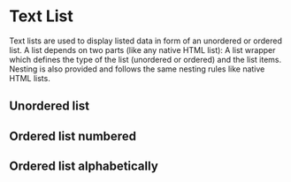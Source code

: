# Text List

Text lists are used to display listed data in form of an unordered or ordered list. A list depends on two parts (like any native HTML list): A list wrapper which defines the type of the list (unordered or ordered) and the list items. Nesting is also provided and follows the same nesting rules like native HTML lists.

## Unordered list

<Playground :themeable="true">
  <template v-slot="{theme}">
    <p-text-list :theme="theme">
      <p-text-list-item>First level - Lorem ipsum dolor sit amet</p-text-list-item>
      <p-text-list-item>
        Lorem ipsum dolor sit amet <a href="#">linked text</a> et, <b>bold text</b> &amp; <strong>strong text</strong>
        <p-text-list :theme="theme">
          <p-text-list-item>Second level - Lorem ipsum dolor sit amet</p-text-list-item>
          <p-text-list-item>Lorem ipsum</p-text-list-item>
        </p-text-list>
      </p-text-list-item>
      <p-text-list-item>First level - Lorem ipsum dolor sit amet</p-text-list-item>
    </p-text-list>
  </template>
</Playground>

## Ordered list numbered

<Playground :themeable="true">
  <template v-slot="{theme}">
    <p-text-list list-type="ordered" :theme="theme">
      <p-text-list-item>First level - Lorem ipsum dolor sit amet</p-text-list-item>
      <p-text-list-item>Lorem ipsum dolor sit amet <a href="#">linked text</a> et, <b>bold text</b> &amp; <strong>strong text</strong>
        <p-text-list list-type="ordered" :theme="theme">
          <p-text-list-item>Second level - Lorem ipsum dolor sit amet</p-text-list-item>
          <p-text-list-item>Lorem ipsum</p-text-list-item>
        </p-text-list>
      </p-text-list-item>
      <p-text-list-item>First level - Lorem ipsum dolor sit amet</p-text-list-item>
      <p-text-list-item>First level - Lorem ipsum dolor sit amet</p-text-list-item>
      <p-text-list-item>First level - Lorem ipsum dolor sit amet</p-text-list-item>
      <p-text-list-item>First level - Lorem ipsum dolor sit amet</p-text-list-item>
      <p-text-list-item>First level - Lorem ipsum dolor sit amet</p-text-list-item>
      <p-text-list-item>First level - Lorem ipsum dolor sit amet</p-text-list-item>
      <p-text-list-item>First level - Lorem ipsum dolor sit amet</p-text-list-item>
      <p-text-list-item>First level - Lorem ipsum dolor sit amet</p-text-list-item>
      <p-text-list-item>First level - Lorem ipsum dolor sit amet</p-text-list-item>
      <p-text-list-item>First level - Lorem ipsum dolor sit amet</p-text-list-item>
      <p-text-list-item>First level - Lorem ipsum dolor sit amet</p-text-list-item>
    </p-text-list>
  </template>
</Playground>

## Ordered list alphabetically

<Playground :themeable="true">
  <template v-slot="{theme}">
    <p-text-list list-type="ordered" order-type="alphabetically" :theme="theme">
      <p-text-list-item>First level - Lorem ipsum dolor sit amet</p-text-list-item>
      <p-text-list-item>
        Lorem ipsum dolor sit amet <a href="#">linked text</a> et, <b>bold text</b> &amp; <strong>strong text</strong>
        <p-text-list list-type="ordered" order-type="alphabetically" :theme="theme">
          <p-text-list-item>Second level - Lorem ipsum dolor sit amet</p-text-list-item>
          <p-text-list-item>Lorem ipsum</p-text-list-item>
        </p-text-list>
      </p-text-list-item>
      <p-text-list-item>First level - Lorem ipsum dolor sit amet</p-text-list-item>
    </p-text-list>
  </template>
</Playground>



